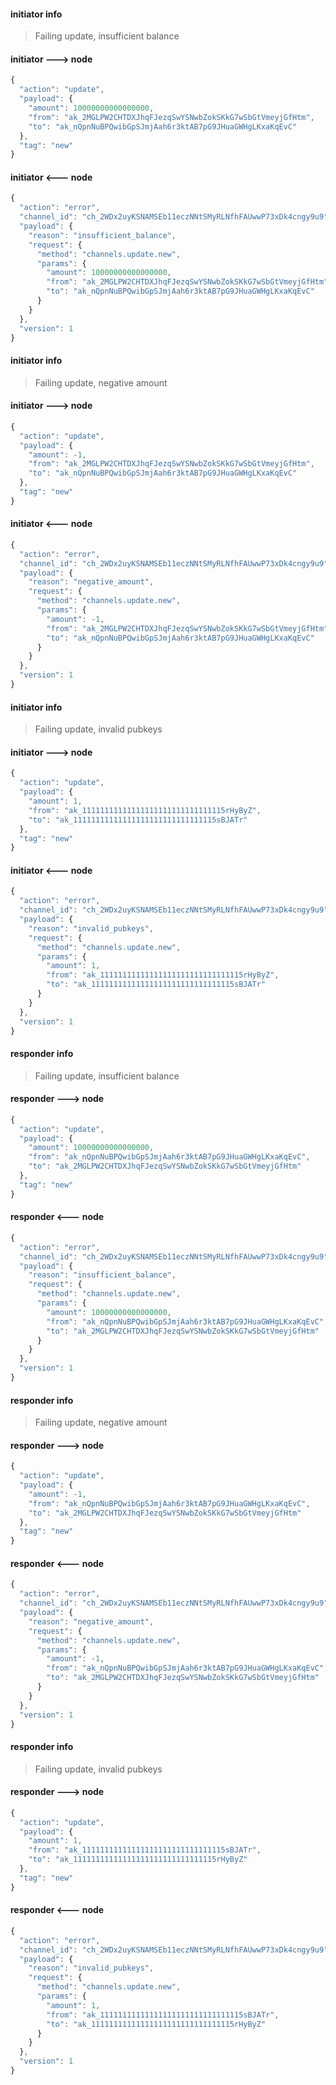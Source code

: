 
#### initiator info
> Failing update, insufficient balance

#### initiator ---> node
```javascript
{
  "action": "update",
  "payload": {
    "amount": 10000000000000000,
    "from": "ak_2MGLPW2CHTDXJhqFJezqSwYSNwbZokSKkG7wSbGtVmeyjGfHtm",
    "to": "ak_nQpnNuBPQwibGpSJmjAah6r3ktAB7pG9JHuaGWHgLKxaKqEvC"
  },
  "tag": "new"
}
```

#### initiator <--- node
```javascript
{
  "action": "error",
  "channel_id": "ch_2WDx2uyKSNAMSEb11eczNNtSMyRLNfhFAUwwP73xDk4cngy9u9",
  "payload": {
    "reason": "insufficient_balance",
    "request": {
      "method": "channels.update.new",
      "params": {
        "amount": 10000000000000000,
        "from": "ak_2MGLPW2CHTDXJhqFJezqSwYSNwbZokSKkG7wSbGtVmeyjGfHtm",
        "to": "ak_nQpnNuBPQwibGpSJmjAah6r3ktAB7pG9JHuaGWHgLKxaKqEvC"
      }
    }
  },
  "version": 1
}
```

#### initiator info
> Failing update, negative amount

#### initiator ---> node
```javascript
{
  "action": "update",
  "payload": {
    "amount": -1,
    "from": "ak_2MGLPW2CHTDXJhqFJezqSwYSNwbZokSKkG7wSbGtVmeyjGfHtm",
    "to": "ak_nQpnNuBPQwibGpSJmjAah6r3ktAB7pG9JHuaGWHgLKxaKqEvC"
  },
  "tag": "new"
}
```

#### initiator <--- node
```javascript
{
  "action": "error",
  "channel_id": "ch_2WDx2uyKSNAMSEb11eczNNtSMyRLNfhFAUwwP73xDk4cngy9u9",
  "payload": {
    "reason": "negative_amount",
    "request": {
      "method": "channels.update.new",
      "params": {
        "amount": -1,
        "from": "ak_2MGLPW2CHTDXJhqFJezqSwYSNwbZokSKkG7wSbGtVmeyjGfHtm",
        "to": "ak_nQpnNuBPQwibGpSJmjAah6r3ktAB7pG9JHuaGWHgLKxaKqEvC"
      }
    }
  },
  "version": 1
}
```

#### initiator info
> Failing update, invalid pubkeys

#### initiator ---> node
```javascript
{
  "action": "update",
  "payload": {
    "amount": 1,
    "from": "ak_11111111111111111111111111111115rHyByZ",
    "to": "ak_11111111111111111111111111111115sBJATr"
  },
  "tag": "new"
}
```

#### initiator <--- node
```javascript
{
  "action": "error",
  "channel_id": "ch_2WDx2uyKSNAMSEb11eczNNtSMyRLNfhFAUwwP73xDk4cngy9u9",
  "payload": {
    "reason": "invalid_pubkeys",
    "request": {
      "method": "channels.update.new",
      "params": {
        "amount": 1,
        "from": "ak_11111111111111111111111111111115rHyByZ",
        "to": "ak_11111111111111111111111111111115sBJATr"
      }
    }
  },
  "version": 1
}
```

#### responder info
> Failing update, insufficient balance

#### responder ---> node
```javascript
{
  "action": "update",
  "payload": {
    "amount": 10000000000000000,
    "from": "ak_nQpnNuBPQwibGpSJmjAah6r3ktAB7pG9JHuaGWHgLKxaKqEvC",
    "to": "ak_2MGLPW2CHTDXJhqFJezqSwYSNwbZokSKkG7wSbGtVmeyjGfHtm"
  },
  "tag": "new"
}
```

#### responder <--- node
```javascript
{
  "action": "error",
  "channel_id": "ch_2WDx2uyKSNAMSEb11eczNNtSMyRLNfhFAUwwP73xDk4cngy9u9",
  "payload": {
    "reason": "insufficient_balance",
    "request": {
      "method": "channels.update.new",
      "params": {
        "amount": 10000000000000000,
        "from": "ak_nQpnNuBPQwibGpSJmjAah6r3ktAB7pG9JHuaGWHgLKxaKqEvC",
        "to": "ak_2MGLPW2CHTDXJhqFJezqSwYSNwbZokSKkG7wSbGtVmeyjGfHtm"
      }
    }
  },
  "version": 1
}
```

#### responder info
> Failing update, negative amount

#### responder ---> node
```javascript
{
  "action": "update",
  "payload": {
    "amount": -1,
    "from": "ak_nQpnNuBPQwibGpSJmjAah6r3ktAB7pG9JHuaGWHgLKxaKqEvC",
    "to": "ak_2MGLPW2CHTDXJhqFJezqSwYSNwbZokSKkG7wSbGtVmeyjGfHtm"
  },
  "tag": "new"
}
```

#### responder <--- node
```javascript
{
  "action": "error",
  "channel_id": "ch_2WDx2uyKSNAMSEb11eczNNtSMyRLNfhFAUwwP73xDk4cngy9u9",
  "payload": {
    "reason": "negative_amount",
    "request": {
      "method": "channels.update.new",
      "params": {
        "amount": -1,
        "from": "ak_nQpnNuBPQwibGpSJmjAah6r3ktAB7pG9JHuaGWHgLKxaKqEvC",
        "to": "ak_2MGLPW2CHTDXJhqFJezqSwYSNwbZokSKkG7wSbGtVmeyjGfHtm"
      }
    }
  },
  "version": 1
}
```

#### responder info
> Failing update, invalid pubkeys

#### responder ---> node
```javascript
{
  "action": "update",
  "payload": {
    "amount": 1,
    "from": "ak_11111111111111111111111111111115sBJATr",
    "to": "ak_11111111111111111111111111111115rHyByZ"
  },
  "tag": "new"
}
```

#### responder <--- node
```javascript
{
  "action": "error",
  "channel_id": "ch_2WDx2uyKSNAMSEb11eczNNtSMyRLNfhFAUwwP73xDk4cngy9u9",
  "payload": {
    "reason": "invalid_pubkeys",
    "request": {
      "method": "channels.update.new",
      "params": {
        "amount": 1,
        "from": "ak_11111111111111111111111111111115sBJATr",
        "to": "ak_11111111111111111111111111111115rHyByZ"
      }
    }
  },
  "version": 1
}
```
